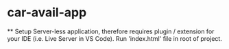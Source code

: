 # car-avail-app

** Setup
Server-less application, therefore requires plugin / extension for your IDE (i.e. Live Server in VS Code). Run 'index.html' file in root of project.
